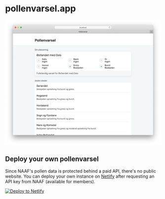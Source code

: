 # pollenvarsel.app

![Screenshot of pollenvarsel](misc/screenshot.png)

## Deploy your own pollenvarsel

Since NAAF's pollen data is protected behind a paid API, there's no public website. You can deploy your own instance on [Netlify](https://netlify.com) after requesting an API key from NAAF (available for members).

[![Deploy to Netlify](https://www.netlify.com/img/deploy/button.svg)](https://app.netlify.com/start/deploy?repository=https://github.com/augustskare/pollenvarsel.app)
